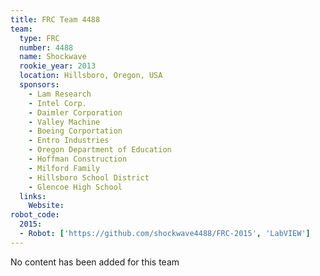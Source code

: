 ```yaml
---
title: FRC Team 4488
team:
  type: FRC
  number: 4488
  name: Shockwave
  rookie_year: 2013
  location: Hillsboro, Oregon, USA
  sponsors:
    - Lam Research
    - Intel Corp.
    - Daimler Corporation
    - Valley Machine
    - Boeing Corportation
    - Entro Industries
    - Oregon Department of Education
    - Hoffman Construction
    - Milford Family
    - Hillsboro School District
    - Glencoe High School
  links:
    Website:
robot_code:
  2015:
  - Robot: ['https://github.com/shockwave4488/FRC-2015', 'LabVIEW']
---
```

No content has been added for this team